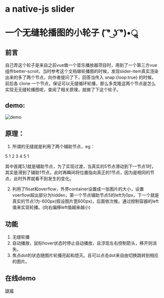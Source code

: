 # a native-js slider
# 一个无缝轮播图的小轮子 ( ͡° ͜ʖ ͡°)•ॢ

## 前言
自己弄这个轮子是来自之前vue做一个音乐播放器项目时，用到了一个第三方vue组件better-scroll，当时参考这个文档做轮播图的时候，发现slider-item真实渲染出来的多了两个节点，向作者提问了下，回答当传入 snap:{loop:true} 的时候，前后各 clone 一个节点，保证可以无缝循环轮播，那么多克隆这两个节点是怎么实现无无缝轮播图呢，查阅了相关原理，就做了下这个轮子。


## demo:
![demo](https://github.com/ZhangMingZhao1/a-native-js-slider/blob/master/demoGIF.gif)


## 原理：
1. 所谓的无缝就是利用了两个辅助节点，eg：

5 1 2 3 4 5 1

其中首尾5,1就是辅助节点，为了实现过渡，当真实的5节点滑动到下一节点1时，其实是滑到了辅助1节点，此时再瞬间将位置指向真正的1节点，因为是相同的节点，此时外界就看不到发生的变化。

2. 利用了float和overflow，外界container设置成一张图片的大小，设置voerflow超出部分为hidden，第一个节点辅助节点5的left为0px，下一个就是真实的节点1为-600px(假设图片宽600px)，后面依次推。通过控制容器的left值来实现轮播。(向右偏移left值越来越小)

## 功能
1. 无缝轮播
2. 自动播放，鼠标hover状态时停止自动播放，且浮现左右控制箭头，移开则消失。
3. 焦点dot的状态随图片轮播亮起和熄灭。且可以点击dot来自由切换跳转到相应的图片。

## 在线demo
[链接](https://zhangmingzhao1.github.io/a-native-js-slider/index.html)

